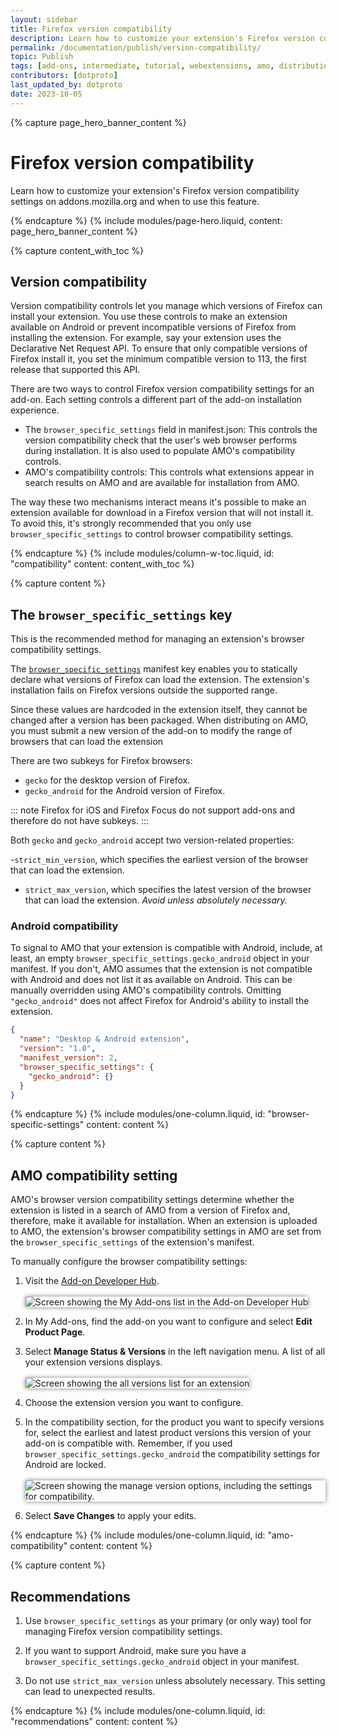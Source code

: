 ```yaml
---
layout: sidebar
title: Firefox version compatibility
description: Learn how to customize your extension's Firefox version compatibility settings on addons.mozilla.org and when to use this feature.
permalink: /documentation/publish/version-compatibility/
topic: Publish
tags: [add-ons, intermediate, tutorial, webextensions, amo, distribution]
contributors: [dotproto]
last_updated_by: dotproto
date: 2023-10-05
---
```


<!-- Page Hero Banner -->

{% capture page_hero_banner_content %}

# Firefox version compatibility

Learn how to customize your extension's Firefox version compatibility settings on addons.mozilla.org and when to use this feature.

{% endcapture %}
{% include modules/page-hero.liquid,
    content: page_hero_banner_content
%}

<!-- END: Overview Page Hero Banner -->

<!-- Content with Table of Contents Module -->

{% capture content_with_toc %}

## Version compatibility

Version compatibility controls let you manage which versions of Firefox can install your extension. You use these controls to make an extension available on Android or prevent incompatible versions of Firefox from installing the extension. For example, say your extension uses the Declarative Net Request API. To ensure that only compatible versions of Firefox install it, you set the minimum compatible version to 113, the first release that supported this API.

There are two ways to control Firefox version compatibility settings for an add-on. Each setting controls a different part of the add-on installation experience.

- The `browser_specific_settings` field in manifest.json: This controls the version compatibility check that the user's web browser performs during installation. It is also used to populate AMO's compatibility controls.
- AMO's compatibility controls: This controls what extensions appear in search results on AMO and are available for installation from AMO.

The way these two mechanisms interact means it's possible to make an extension available for download in a Firefox version that will not install it. To avoid this, it's strongly recommended that you only use `browser_specific_settings` to control browser compatibility settings.

{% endcapture %}
{% include modules/column-w-toc.liquid,
  id: "compatibility"
  content: content_with_toc
%}

<!-- END: Content with Table of Contents Module -->

<!-- Single Column Body Module -->

{% capture content %}

## The `browser_specific_settings` key

This is the recommended method for managing an extension's browser compatibility settings.

The [`browser_specific_settings`](https://developer.mozilla.org/en-US/docs/Mozilla/Add-ons/WebExtensions/manifest.json/browser_specific_settings) manifest key enables you to statically declare what versions of Firefox can load the extension. The extension's installation fails on Firefox versions outside the supported range.

Since these values are hardcoded in the extension itself, they cannot be changed after a version has been packaged. When distributing on AMO, you must submit a new version of the add-on to modify the range of browsers that can load the extension

There are two subkeys for Firefox browsers:
- `gecko` for the desktop version of Firefox. 
- `gecko_android` for the Android version of Firefox.

::: note
Firefox for iOS and Firefox Focus do not support add-ons and therefore do not have subkeys.
:::

Both `gecko` and `gecko_android` accept two version-related properties:

-`strict_min_version`, which specifies the earliest version of the browser that can load the extension. 
- `strict_max_version`, which specifies the latest version of the browser that can load the extension. *Avoid unless absolutely necessary.*

### Android compatibility

To signal to AMO that your extension is compatible with Android, include, at least, an empty `browser_specific_settings.gecko_android` object in your manifest. If you don't, AMO assumes that the extension is not compatible with Android and does not list it as available on Android. This can be manually overridden using AMO's compatibility controls. Omitting `"gecko_android"` does not affect Firefox for Android's ability to install the extension.

```json
{
  "name": "Desktop & Android extension",
  "version": "1.0",
  "manifest_version": 2,
  "browser_specific_settings": {
    "gecko_android": {}
  }
}
```

{% endcapture %}
{% include modules/one-column.liquid,
  id: "browser-specific-settings"
  content: content
%}

<!-- END: Content with Table of Contents Module -->

<!-- Single Column Body Module -->

{% capture content %}

## AMO compatibility setting

AMO's browser version compatibility settings determine whether the extension is listed in a search of AMO from a version of Firefox and, therefore, make it available for installation. When an extension is uploaded to AMO, the extension's browser compatibility settings in AMO are set from the `browser_specific_settings` of the extension's manifest.

To manually configure the browser compatibility settings:

1. Visit the [Add-on Developer Hub](https://addons.mozilla.org/en-US/developers/). <br/><br/> <img src="/assets/img/publish/configure_versions_dev_hub.png" alt="Screen showing the My Add-ons list in the Add-on Developer Hub" style="box-shadow:0 0 0.5em gray;" />

2. In My Add-ons, find the add-on you want to configure and select **Edit Product Page**.

3. Select **Manage Status & Versions** in the left navigation menu. A list of all your extension versions displays.<br/><br/> <img src="/assets/img/publish/configure_versions_manage_menu.png" alt="Screen showing the all versions list for an extension" style="box-shadow:0 0 0.5em gray;" />

4. Choose the extension version you want to configure.

5. In the compatibility section, for the product you want to specify versions for, select the earliest and latest product versions this version of your add-on is compatible with. Remember, if you used `browser_specific_settings.gecko_android` the compatibility settings for Android are locked.<br/><br/> <img src="/assets/img/publish/configure_versions_manage_page.png" alt="Screen showing the manage version options, including the settings for compatibility." style="box-shadow:0 0 0.5em gray;" />

6. Select **Save Changes** to apply your edits.

{% endcapture %}
{% include modules/one-column.liquid,
  id: "amo-compatibility"
  content: content
%}

<!-- END: Content with Table of Contents Module -->

<!-- Single Column Body Module -->

{% capture content %}

## Recommendations

1. Use `browser_specific_settings` as your primary (or only way) tool for managing Firefox version compatibility settings.

2. If you want to support Android, make sure you have a `browser_specific_settings.gecko_android` object in your manifest.

2. Do not use `strict_max_version` unless absolutely necessary. This setting can lead to unexpected results.

{% endcapture %}
{% include modules/one-column.liquid,
  id: "recommendations"
  content: content
%}
